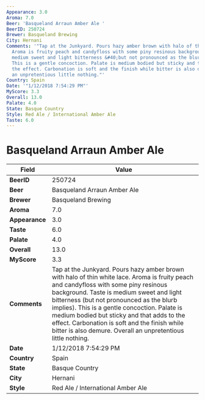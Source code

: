 ```yaml
---
Appearance: 3.0
Aroma: 7.0
Beer: 'Basqueland Arraun Amber Ale '
BeerID: 250724
Brewer: Basqueland Brewing
City: Hernani
Comments: '"Tap at the Junkyard. Pours hazy amber brown with halo of thin white lace.
  Aroma is fruity peach and candyfloss with some piny resinous background. Taste is
  medium sweet and light bitterness &#40;but not pronounced as the blurb implies&#41;.
  This is a gentle concoction. Palate is medium bodied but sticky and that adds to
  the effect. Carbonation is soft and the finish while bitter is also demure. Overall
  an unpretentious little nothing."'
Country: Spain
Date: '"1/12/2018 7:54:29 PM"'
MyScore: 3.3
Overall: 13.0
Palate: 4.0
State: Basque Country
Style: Red Ale / International Amber Ale
Taste: 6.0
---
```


# Basqueland Arraun Amber Ale 

| Field         | Value |
|---------------|-------|
| **BeerID** | 250724 |
| **Beer** | Basqueland Arraun Amber Ale  |
| **Brewer** | Basqueland Brewing |
| **Aroma** | 7.0 |
| **Appearance** | 3.0 |
| **Taste** | 6.0 |
| **Palate** | 4.0 |
| **Overall** | 13.0 |
| **MyScore** | 3.3 |
| **Comments** | Tap at the Junkyard. Pours hazy amber brown with halo of thin white lace. Aroma is fruity peach and candyfloss with some piny resinous background. Taste is medium sweet and light bitterness &#40;but not pronounced as the blurb implies&#41;. This is a gentle concoction. Palate is medium bodied but sticky and that adds to the effect. Carbonation is soft and the finish while bitter is also demure. Overall an unpretentious little nothing. |
| **Date** | 1/12/2018 7:54:29 PM |
| **Country** | Spain |
| **State** | Basque Country |
| **City** | Hernani |
| **Style** | Red Ale / International Amber Ale |
